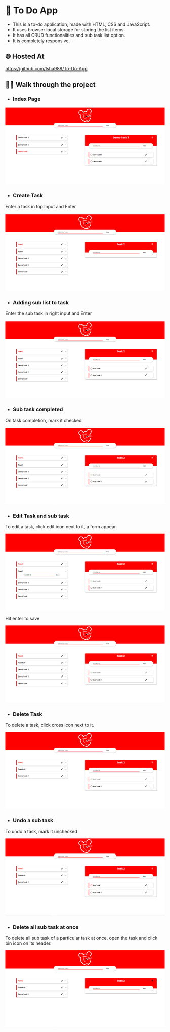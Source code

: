 # 📝 To Do App

- This is a to-do application, made with HTML, CSS and JavaScript.
- It uses browser local storage for storing the list items.
- It has all CRUD functionalities and sub task list option.
- It is completely responsive.

## 🌐 Hosted At
https://github.com/Isha988/To-Do-App


## 🚶‍♀️ Walk through the project

- ### Index Page

![Index Page](https://github.com/Isha988/To-Do-App/blob/main/images/image.png)

- ### Create Task

Enter a task in top Input and Enter

![Task Created](https://github.com/Isha988/To-Do-App/blob/main/images/image(1).png)

- ### Adding sub list to task

Enter the sub task in right input and Enter

![Sub task Created](https://github.com/Isha988/To-Do-App/blob/main/images/image(2).png)

- ### Sub task completed

On task completion, mark it checked

![Sub task Completed](https://github.com/Isha988/To-Do-App/blob/main/images/image(3).png)

- ### Edit Task and sub task

To edit a task, click edit icon next to it, a form appear.

![Edit task form](https://github.com/Isha988/To-Do-App/blob/main/images/image(4).png)

Hit enter to save

![Task Editted](https://github.com/Isha988/To-Do-App/blob/main/images/image(5).png)

- ### Delete Task

To delete a task, click cross icon next to it.

![Task Deleted](https://github.com/Isha988/To-Do-App/blob/main/images/image(6).png)

- ### Undo a sub task

To undo a task, mark it unchecked

![Task Undone](https://github.com/Isha988/To-Do-App/blob/main/images/image7.png)

- ### Delete all sub task at once

To delete all sub task of a particular task at once, open the task and click bin icon on its header.

![All Sub task deleted ](https://github.com/Isha988/To-Do-App/blob/main/images/image(8).png)
